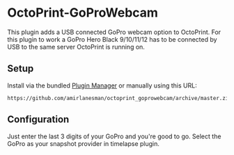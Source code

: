 # OctoPrint-GoProWebcam

This plugin adds a USB connected GoPro webcam option to OctoPrint.
For this plugin to work a GoPro Hero Black 9/10/11/12 has to be connected by USB to the same server OctoPrint is running on.

## Setup

Install via the bundled [Plugin Manager](https://docs.octoprint.org/en/master/bundledplugins/pluginmanager.html)
or manually using this URL:

    https://github.com/amirlanesman/octoprint_goprowebcam/archive/master.zip


## Configuration

Just enter the last 3 digits of your GoPro and you're good to go.
Select the GoPro as your snapshot provider in timelapse plugin.
